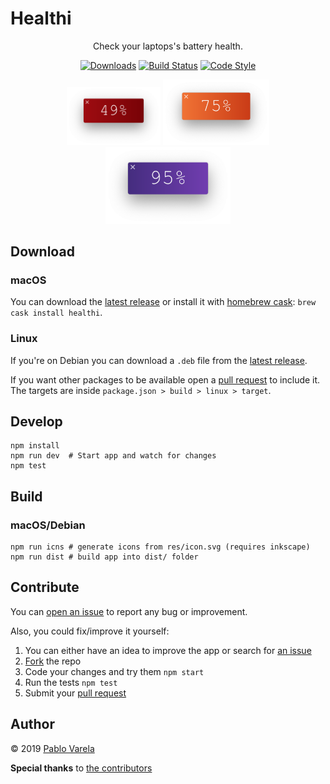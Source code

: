 # Healthi


<p align="center">Check your laptops's battery health.</p>

<p align="center">
	<a href="https://github.com/pablopunk/healthi-app#download"><img src="https://img.shields.io/github/downloads/pablopunk/healthi-app/total.svg" alt="Downloads" /></a>
	<a href="https://travis-ci.org/pablopunk/healthi-app"><img src="https://travis-ci.org/pablopunk/healthi-app.svg?branch=master" alt="Build Status" /></a>
	<a href="https://github.com/feross/standard"><img src="https://img.shields.io/badge/code_style-standard-brightgreen.svg" alt="Code Style" /></a>
</p>

<p align="center">
  <img width="150" src="https://github.com/pablopunk/art/raw/master/healthi/bad.png" alt="">
  <img width="170" src="https://github.com/pablopunk/art/raw/master/healthi/medium.png" alt="">
  <br>
  <img width="200" src="https://github.com/pablopunk/art/raw/master/healthi/good.png" alt="">
</p>


## Download

### macOS

You can download the [latest release][releases] or install it with [homebrew cask](https://caskroom.io/): `brew cask install healthi`.

### Linux

If you're on Debian you can download a `.deb` file from the [latest release][releases].

If you want other packages to be available open a [pull request][pr] to include it. The targets are inside `package.json > build > linux > target`.

## Develop

```shell
npm install
npm run dev  # Start app and watch for changes
npm test
```

## Build

### macOS/Debian

```shell
npm run icns # generate icons from res/icon.svg (requires inkscape)
npm run dist # build app into dist/ folder
```

## Contribute

You can [open an issue][issues] to report any bug or improvement.

Also, you could fix/improve it yourself:

1. You can either have an idea to improve the app or search for [an issue][issues]
2. [Fork][fork] the repo
3. Code your changes and try them `npm start`
4. Run the tests `npm test`
5. Submit your [pull request][pr]

## Author

© 2019 [Pablo Varela](https://pablo.life)

**Special thanks** to [the contributors][contributors]

[issues]: https://github.com/pablopunk/healthi-app/issues
[fork]: https://help.github.com/articles/fork-a-repo/
[contributors]: https://github.com/pablopunk/healthi-app/graphs/contributors
[pr]: https://help.github.com/articles/creating-a-pull-request/
[releases]: https://github.com/pablopunk/healthi-app/releases
